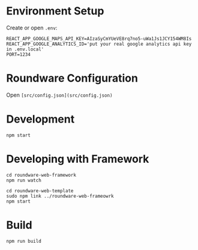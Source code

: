 # Environment Setup

Create or open `.env`:

```
REACT_APP_GOOGLE_MAPS_API_KEY=AIzaSyCmYUeVE8rq7no5-uWa1Js1JCY154WM8Is
REACT_APP_GOOGLE_ANALYTICS_ID='put your real google analytics api key in .env.local'
PORT=1234
```


# Roundware Configuration

Open `[src/config.json](src/config.json)`

# Development

`npm start`

# Developing with Framework

```
cd roundware-web-framework
npm run watch

cd roundware-web-template
sudo npm link ../roundware-web-frameowrk
npm start
```

# Build

```
npm run build
```
